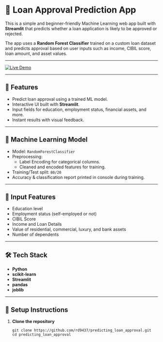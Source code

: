 # 🏦 Loan Approval Prediction App

This is a simple and beginner-friendly Machine Learning web app built with **Streamlit** that predicts whether a loan application is likely to be approved or rejected.

The app uses a **Random Forest Classifier** trained on a custom loan dataset and predicts approval based on user inputs such as income, CIBIL score, loan amount, and asset values.

---

[![Live Demo](https://img.shields.io/badge/Live-Demo-green?style=for-the-badge)](https://loanapprv.streamlit.app/)

---

## 📂 Features

- Predict loan approval using a trained ML model.
- Interactive UI built with **Streamlit**.
- Input fields for education, employment status, financial assets, and more.
- Instant results with visual feedback.

---

## 🧠 Machine Learning Model

- Model: `RandomForestClassifier`
- Preprocessing:
  - Label Encoding for categorical columns.
  - Cleaned and encoded features for training.
- Training/Test split: `80/20`
- Accuracy & classification report printed in console during training.

---

## 📝 Input Features

- Education level
- Employment status (self-employed or not)
- CIBIL Score
- Income and Loan Details
- Value of residential, commercial, luxury, and bank assets
- Number of dependents

---

## 🛠️ Tech Stack

- **Python**
- **scikit-learn**
- **Streamlit**
- **pandas**
- **joblib**

---

## 🔧 Setup Instructions

1. **Clone the repository**  
   ```
   git clone https://github.com/rd9437/predicting_loan_approval.git
   cd predicting_loan_approval
   ```
